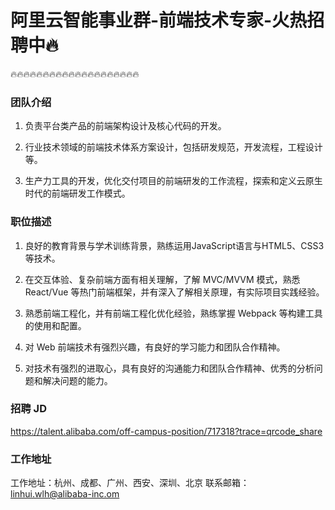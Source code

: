 # 阿里云智能事业群-前端技术专家-火热招聘中🔥

🔥🔥🔥🔥🔥🔥🔥🔥🔥🔥🔥🔥🔥🔥🔥🔥🔥🔥🔥🔥

### 团队介绍
1. 负责平台类产品的前端架构设计及核心代码的开发。

2. 行业技术领域的前端技术体系方案设计，包括研发规范，开发流程，工程设计等。

3. 生产力工具的开发，优化交付项目的前端研发的工作流程，探索和定义云原生时代的前端研发工作模式。

### 职位描述
1. 良好的教育背景与学术训练背景，熟练运用JavaScript语言与HTML5、CSS3等技术。

2. 在交互体验、复杂前端方面有相关理解，了解 MVC/MVVM 模式，熟悉 React/Vue 等热门前端框架，并有深入了解相关原理，有实际项目实践经验。

3. 熟悉前端工程化，并有前端工程化优化经验，熟练掌握 Webpack 等构建工具的使用和配置。

4. 对 Web 前端技术有强烈兴趣，有良好的学习能力和团队合作精神。

5. 对技术有强烈的进取心，具有良好的沟通能力和团队合作精神、优秀的分析问题和解决问题的能力。

### 招聘 JD

https://talent.alibaba.com/off-campus-position/717318?trace=qrcode_share

### 工作地址

工作地址：杭州、成都、广州、西安、深圳、北京
联系邮箱：linhui.wlh@alibaba-inc.om

